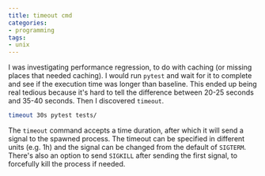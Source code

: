 ```yaml
---
title: timeout cmd
categories:
- programming
tags:
- unix
---
```


I was investigating performance regression, to do with caching (or missing places that needed caching).
I would run `pytest` and wait for it to complete and see if the execution time was longer than baseline.
This ended up being real tedious because it's hard to tell the difference between 20-25 seconds and 35-40 seconds.
Then I discovered `timeout`.

```sh
timeout 30s pytest tests/
```

The `timeout` command accepts a time duration, after which it will send a signal to the spawned process.
The timeout can be specified in different units (e.g. 1h) and the signal can be changed from the default of `SIGTERM`.
There's also an option to send `SIGKILL` after sending the first signal, to forcefully kill the process if needed.
